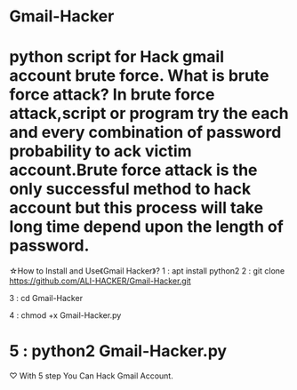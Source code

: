 Gmail-Hacker
========================================
python script for Hack gmail account brute force.
What is brute force attack?
In brute force attack,script or program try the each and every combination of password probability 
to ack victim account.Brute force attack is the only successful method to hack account
but this process will take long time depend upon the length of password.
========================================
☆How to Install and Use《Gmail Hacker》?
1 : apt install python2
2 : git clone https://github.com/ALI-HACKER/Gmail-Hacker.git
    
3 : cd Gmail-Hacker

4 : chmod +x Gmail-Hacker.py

5 : python2 Gmail-Hacker.py
========================================
 ♡ With 5 step You Can Hack Gmail Account.